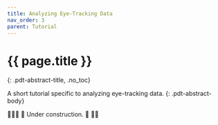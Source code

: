 ```yaml
---
title: Analyzing Eye-Tracking Data
nav_order: 3
parent: Tutorial
---
```

<!--- TODO: Write ET tutorial. -->

# {{ page.title }} #
{: .pdt-abstract-title, .no_toc}

A short tutorial specific to analyzing eye-tracking data.
{: .pdt-abstract-body}

👷🏻‍♀️ 🚧 Under construction. 🚧 👷🏻

